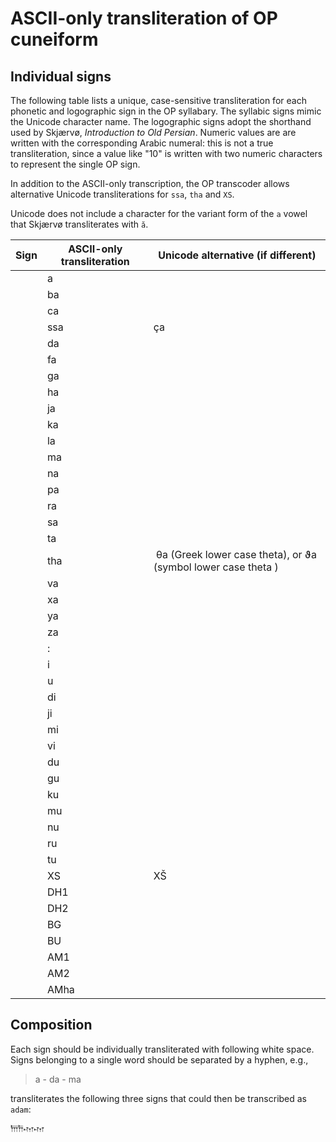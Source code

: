 # ASCII-only transliteration of OP cuneiform #

## Individual signs
The following table lists a unique, case-sensitive transliteration for each phonetic and logographic  sign in the OP syllabary. The syllabic signs mimic the Unicode character name.  The logographic signs adopt the shorthand used by Skjærvø, *Introduction to Old Persian*.   Numeric values are are written with the corresponding Arabic numeral:  this is not a true transliteration, since a value like "10" is written with two numeric characters to represent the single OP sign.

In addition to the ASCII-only transcription, the OP transcoder allows alternative Unicode transliterations for `ssa`, `tha` and `XS`. 

Unicode does not include a character for the variant form of the `a` vowel that Skjærvø transliterates with `ă`.


| Sign | ASCII-only transliteration |  Unicode alternative (if different) |  
|  ------	| ------	| ------	|  
| | a |   |
| | ba |   |
|  | ca  |   |
|  | ssa |  ça  |
|  |  da |   |
|  | fa |   |
| | ga |   |
| | ha |   |
| | ja |   |
|  |  ka |  | 
|  |  la |   |
|  |  ma |   |
| | na |   |
|  |  pa |   |
|  |  ra |   |
|  |  sa |   |
|  | ta |   |
| | tha |   θa (Greek lower case theta), or  ϑa (symbol lower case theta ) |
| | va |   |
|  | xa |   |
|  | ya |   |
| | za |   |
| | : |   |
|  | i  |   |
|  | u |   |
| | di |   |
|  | ji |   |
| | mi |   |
|  | vi |   |
| | du |   |
|  |gu |   |
|  | ku |   |
|   | mu |   |
|  | nu |   |
|  | ru |   |
|  | tu |   |
| | XS |  XŠ |
| | DH1 |   |
| | DH2 | |
| | BG |   |
| | BU |   |
| | AM1 |   |
| | AM2|   |
| | AMha | |
 


## Composition ##
Each sign should be individually transliterated with following white space. Signs belonging to a single word should be separated by a hyphen, e.g.,

> a - da - ma

transliterates the following three signs that could then be transcribed as `adam`:

𐎠𐎭𐎶𐎶
